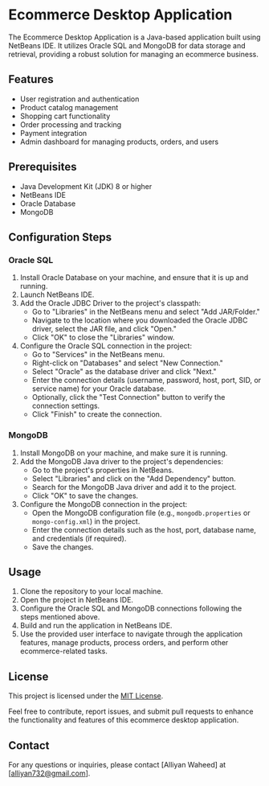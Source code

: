 # Ecommerce Desktop Application

The Ecommerce Desktop Application is a Java-based application built using NetBeans IDE. It utilizes Oracle SQL and MongoDB for data storage and retrieval, providing a robust solution for managing an ecommerce business.

## Features

- User registration and authentication
- Product catalog management
- Shopping cart functionality
- Order processing and tracking
- Payment integration
- Admin dashboard for managing products, orders, and users

## Prerequisites

- Java Development Kit (JDK) 8 or higher
- NetBeans IDE 
- Oracle Database
- MongoDB

## Configuration Steps

### Oracle SQL

1. Install Oracle Database on your machine, and ensure that it is up and running.
2. Launch NetBeans IDE.
3. Add the Oracle JDBC Driver to the project's classpath:
   - Go to "Libraries" in the NetBeans menu and select "Add JAR/Folder."
   - Navigate to the location where you downloaded the Oracle JDBC driver, select the JAR file, and click "Open."
   - Click "OK" to close the "Libraries" window.
4. Configure the Oracle SQL connection in the project:
   - Go to "Services" in the NetBeans menu.
   - Right-click on "Databases" and select "New Connection."
   - Select "Oracle" as the database driver and click "Next."
   - Enter the connection details (username, password, host, port, SID, or service name) for your Oracle database.
   - Optionally, click the "Test Connection" button to verify the connection settings.
   - Click "Finish" to create the connection.

### MongoDB

1. Install MongoDB on your machine, and make sure it is running.
2. Add the MongoDB Java driver to the project's dependencies:
   - Go to the project's properties in NetBeans.
   - Select "Libraries" and click on the "Add Dependency" button.
   - Search for the MongoDB Java driver and add it to the project.
   - Click "OK" to save the changes.
3. Configure the MongoDB connection in the project:
   - Open the MongoDB configuration file (e.g., `mongodb.properties` or `mongo-config.xml`) in the project.
   - Enter the connection details such as the host, port, database name, and credentials (if required).
   - Save the changes.

## Usage

1. Clone the repository to your local machine.
2. Open the project in NetBeans IDE.
3. Configure the Oracle SQL and MongoDB connections following the steps mentioned above.
4. Build and run the application in NetBeans IDE.
5. Use the provided user interface to navigate through the application features, manage products, process orders, and perform other ecommerce-related tasks.

## License

This project is licensed under the [MIT License](LICENSE).

Feel free to contribute, report issues, and submit pull requests to enhance the functionality and features of this ecommerce desktop application.

## Contact

For any questions or inquiries, please contact [Alliyan Waheed] at [alliyan732@gmail.com].
